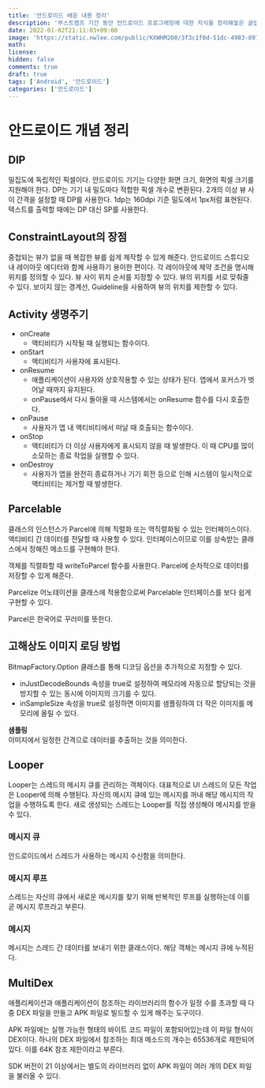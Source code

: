 ```yaml
---
title: '안드로이드 배운 내용 정리'
description: '부스트캠프 기간 동안 안드로이드 프로그래밍에 대한 지식을 정리해놓은 글입니다.'
date: 2022-01-02T21:11:03+09:00
image: 'https://static.nwlee.com/public/KXWHM2O0/3f3c1f0d-51dc-4983-897b-4ba98cdbf438.jpeg'
math:
license:
hidden: false
comments: true
draft: true
tags: ['Android', '안드로이드']
categories: ['안드로이드']
---
```


# 안드로이드 개념 정리

## DIP

밀집도에 독립적인 픽셀이다. 안드로이드 기기는 다양한 화면 크기, 화면의 픽셀 크기를 지원해야 한다. DP는 기기 내 밀도마다 적합한 픽셀 개수로 변환된다. 2개의 이상 뷰 사이 간격을 설정할 때 DP를 사용한다. 1dp는 160dpi 기준 밀도에서 1px처럼 표현된다. 텍스트를 출력할 때에는 DP 대신 SP를 사용한다.

## ConstraintLayout의 장점

중첩되는 뷰가 없을 때 복잡한 뷰를 쉽게 제작할 수 있게 해준다. 안드로이드 스튜디오 내 레이아웃 에디터와 함께 사용하기 용이한 편이다. 각 레이아웃에 제약 조건을 명시해 위치를 정의할 수 있다. 뷰 사이 위치 순서를 지정할 수 있다. 뷰의 위치를 서로 맞춰줄 수 있다. 보이지 않는 경계선, Guideline을 사용하여 뷰의 위치를 제한할 수 있다.

## Activity 생명주기

- onCreate
  - 액티비티가 시작될 때 실행되는 함수이다.
- onStart
  - 액티비티가 사용자에 표시된다.
- onResume
  - 애플리케이션이 사용자와 상호작용할 수 있는 상태가 된다. 앱에서 포커스가 벗어날 때까지 유지된다.
  - onPause에서 다시 돌아올 때 시스템에서는 onResume 함수를 다시 호출한다.
- onPause
  - 사용자가 앱 내 액티비티에서 떠날 때 호출되는 함수이다.
- onStop
  - 액티비티가 더 이상 사용자에게 표시되지 않을 때 발생한다. 이 때 CPU를 많이 소모하는 종료 작업을 실행할 수 있다.
- onDestroy
  - 사용자가 앱을 완전히 종료하거나 기기 회전 등으로 인해 시스템이 일시적으로 액티비티는 제거할 때 발생한다.

## Parcelable

클래스의 인스턴스가 Parcel에 의해 직렬화 또는 역직렬화될 수 있는 인터페이스이다. 액티비티 간 데이터를 전달할 때 사용할 수 있다. 인터페이스이므로 이를 상속받는 클래스에서 정해진 메소드를 구현해야 한다.

객체를 직렬화할 때 writeToParcel 함수를 사용한다. Parcel에 순차적으로 데이터를 저장할 수 있게 해준다.

Parcelize 어노테이션을 클래스에 적용함으로써 Parcelable 인터페이스를 보다 쉽게 구현할 수 있다.

Parcel은 한국어로 꾸러미를 뜻한다.

## 고해상도 이미지 로딩 방법

BitmapFactory.Option 클래스를 통해 디코딩 옵션을 추가적으로 지정할 수 있다.

- inJustDecodeBounds 속성을 true로 설정하여 메모리에 자동으로 할당되는 것을 방지할 수 있는 동시에 이미지의 크기를 수 있다.
- inSampleSize 속성을 true로 설정하면 이미지를 샘플링하여 더 작은 이미지를 메모리에 올릴 수 있다.

**샘플링**  
이미지에서 일정한 간격으로 데이터를 추출하는 것을 의미한다.

## Looper

Looper는 스레드의 메시지 큐를 관리하는 객체이다. 대표적으로 UI 스레드의 모든 작업은 Looper에 의해 수행된다. 자신의 메시지 큐에 있는 메시지를 꺼내 해당 메시지의 작업을 수행하도록 한다. 새로 생성되는 스레드는 Looper를 직접 생성해야 메시지를 받을 수 있다.

### 메시지 큐

안드로이드에서 스레드가 사용하는 메시지 수신함을 의미한다.

### 메시지 루프

스레드는 자신의 큐에서 새로운 메시지를 찾기 위해 반복적인 루프를 실행하는데 이를 곧 메시지 루프라고 부른다.

### 메시지

메시지는 스레드 간 데이터를 보내기 위한 클래스이다. 해당 객체는 메시지 큐에 누적된다.

## MultiDex

애플리케이션과 애플리케이션이 참조하는 라이브러리의 함수가 일정 수를 초과할 때 다중 DEX 파일을 만들고 APK 파일로 빌드할 수 있게 해주는 도구이다.

APK 파일에는 실행 가능한 형태의 바이트 코드 파일이 포함되어있는데 이 파일 형식이 DEX이다. 하나의 DEX 파일에서 참조하는 최대 메소드의 개수는 65536개로 제한되어있다. 이를 64K 참조 제한이라고 부른다.

SDK 버전이 21 이상에서는 별도의 라이브러리 없이 APK 파일이 여러 개의 DEX 파일을 불러올 수 있다.
